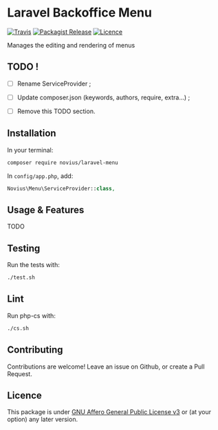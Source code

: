 # Laravel Backoffice Menu
[![Travis](https://img.shields.io/travis/novius/laravel-menu.svg?maxAge=1800&style=flat-square)](https://travis-ci.org/novius/laravel-menu)
[![Packagist Release](https://img.shields.io/packagist/v/novius/laravel-menu.svg?maxAge=1800&style=flat-square)](https://packagist.org/packages/novius/laravel-menu)
[![Licence](https://img.shields.io/packagist/l/novius/laravel-menu.svg?maxAge=1800&style=flat-square)](https://github.com/novius/laravel-menu#licence)

Manages the editing and rendering of menus


## TODO !

- [ ] Rename ServiceProvider ;
- [ ] Update composer.json (keywords, authors, require, extra...) ;
- [ ] Remove this TODO section.


## Installation

In your terminal:

```sh
composer require novius/laravel-menu
```

In `config/app.php`, add:

```php
Novius\Menu\ServiceProvider::class,
```

## Usage & Features

TODO


## Testing

Run the tests with:

```sh
./test.sh
```


## Lint

Run php-cs with:

```sh
./cs.sh
```


## Contributing

Contributions are welcome!
Leave an issue on Github, or create a Pull Request.


## Licence

This package is under [GNU Affero General Public License v3](http://www.gnu.org/licenses/agpl-3.0.html) or (at your option) any later version.
